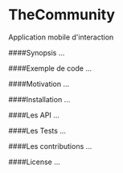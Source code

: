 # TheCommunity
Application mobile d'interaction

####Synopsis
...

####Exemple de code
...


####Motivation
...


####Installation
...


####Les API
...


####Les Tests
...


####Les contributions
...


####License
...

